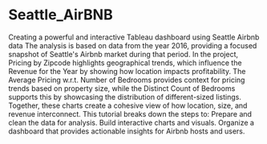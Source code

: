 # Seattle_AirBNB
Creating a powerful and interactive Tableau dashboard using Seattle Airbnb data
The analysis is based on data from the year 2016, providing a focused snapshot of Seattle's Airbnb market during that period. In the project, Pricing by Zipcode highlights geographical trends, which influence the Revenue for the Year by showing how location impacts profitability. The Average Pricing w.r.t. Number of Bedrooms provides context for pricing trends based on property size, while the Distinct Count of Bedrooms supports this by showcasing the distribution of different-sized listings. Together, these charts create a cohesive view of how location, size, and revenue interconnect.
This tutorial breaks down the steps to:
Prepare and clean the data for analysis.
Build interactive charts and visuals.
Organize a dashboard that provides actionable insights for Airbnb hosts and users.
